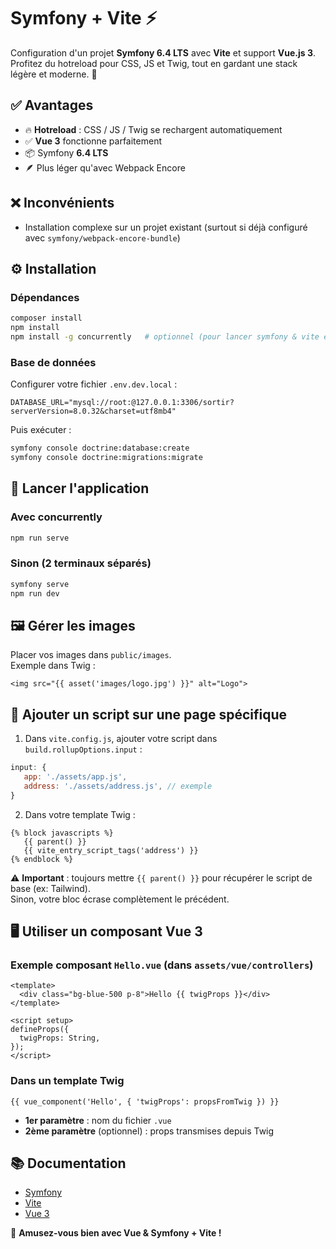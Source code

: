 # Symfony + Vite ⚡️

Configuration d'un projet **Symfony 6.4 LTS** avec **Vite** et support **Vue.js 3**.  
Profitez du hotreload pour CSS, JS et Twig, tout en gardant une stack légère et moderne. 🚀

## ✅ Avantages

- 🔥 **Hotreload** : CSS / JS / Twig se rechargent automatiquement
- ✅ **Vue 3** fonctionne parfaitement
- 📦 Symfony **6.4 LTS**
- 🪶 Plus léger qu'avec Webpack Encore

## ❌ Inconvénients

- Installation complexe sur un projet existant (surtout si déjà configuré avec `symfony/webpack-encore-bundle`)

## ⚙️ Installation

### Dépendances

```bash
composer install
npm install
npm install -g concurrently   # optionnel (pour lancer symfony & vite en parallèle)
```

### Base de données

Configurer votre fichier `.env.dev.local` :

```env
DATABASE_URL="mysql://root:@127.0.0.1:3306/sortir?serverVersion=8.0.32&charset=utf8mb4"
```

Puis exécuter :

```bash
symfony console doctrine:database:create
symfony console doctrine:migrations:migrate
```

## 🚀 Lancer l'application

### Avec concurrently

```bash
npm run serve
```

### Sinon (2 terminaux séparés)

```bash
symfony serve
npm run dev
```

## 🖼️ Gérer les images

Placer vos images dans `public/images`.  
Exemple dans Twig :

```twig
<img src="{{ asset('images/logo.jpg') }}" alt="Logo">
```

## 📜 Ajouter un script sur une page spécifique

1. Dans `vite.config.js`, ajouter votre script dans `build.rollupOptions.input` :

```js
input: {
   app: './assets/app.js',
   address: './assets/address.js', // exemple
}
```

2. Dans votre template Twig :

```twig
{% block javascripts %}
   {{ parent() }}
   {{ vite_entry_script_tags('address') }}
{% endblock %}
```

⚠️ **Important** : toujours mettre `{{ parent() }}` pour récupérer le script de base (ex: Tailwind).  
Sinon, votre bloc écrase complètement le précédent.

## 🖥️ Utiliser un composant Vue 3

### Exemple composant `Hello.vue` (dans `assets/vue/controllers`)

```vue
<template>
  <div class="bg-blue-500 p-8">Hello {{ twigProps }}</div>
</template>

<script setup>
defineProps({
  twigProps: String,
});
</script>
```

### Dans un template Twig

```twig
{{ vue_component('Hello', { 'twigProps': propsFromTwig }) }}
```

- **1er paramètre** : nom du fichier `.vue`
- **2ème paramètre** (optionnel) : props transmises depuis Twig

## 📚 Documentation

- [Symfony](https://symfony.com/doc/current/index.html)
- [Vite](https://vitejs.dev/)
- [Vue 3](https://vuejs.org/)

🎉 **Amusez-vous bien avec Vue & Symfony + Vite !**
